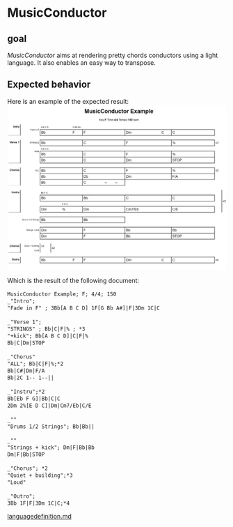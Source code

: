 # MusicConductor
## goal
*MusicConductor* aims at rendering pretty chords conductors using a light language.
It also enables an easy way to transpose.
## Expected behavior
Here is an example of the expected result:
![example](./docs/MusicConductor_Example.JPG)

Which is the result of the following document:
```
MusicConductor Example; F; 4/4; 150
_"Intro";
"Fade in F" ; 3Bb[A B C D] 1F[G Bb A#]|F|3Dm 1C|C 

_"Verse 1";
"STRINGS" ; Bb|C|F|% ; *3
"+kick"; Bb[A B C D]|C|F|%
Bb|C|Dm|STOP

_"Chorus"
"ALL"; Bb|C|F|%;*2
Bb|C#|Dm|F/A
Bb|2C 1-- 1--||

_"Instru";*2
Bb[Eb F G]|Bb|C|C
2Dm 2%[E D C]|Dm|Cm7/Eb|C/E

_""
"Drums 1/2 Strings"; Bb|Bb||

_""
"Strings + kick"; Dm|F|Bb|Bb
Dm|F|Bb|STOP

_"Chorus"; *2
"Quiet + building";*3
"Loud"

_"Outro";
3Bb 1F|F|3Dm 1C|C;*4
```
[languagedefinition.md](./docs/languagedefinition.md)